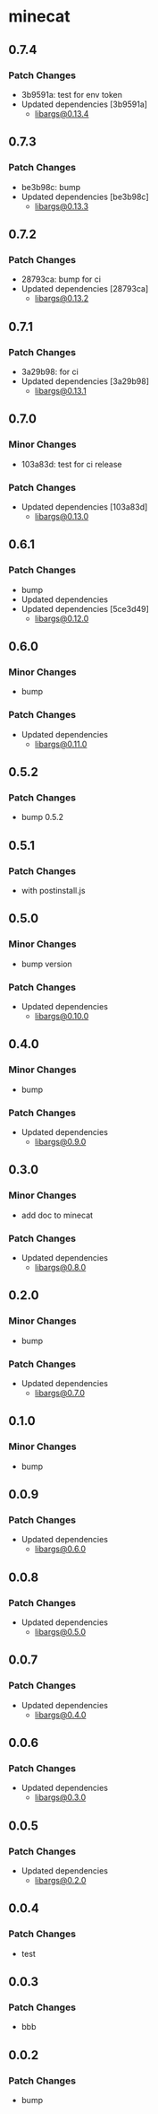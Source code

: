 # minecat

## 0.7.4

### Patch Changes

- 3b9591a: test for env token
- Updated dependencies [3b9591a]
  - libargs@0.13.4

## 0.7.3

### Patch Changes

- be3b98c: bump
- Updated dependencies [be3b98c]
  - libargs@0.13.3

## 0.7.2

### Patch Changes

- 28793ca: bump for ci
- Updated dependencies [28793ca]
  - libargs@0.13.2

## 0.7.1

### Patch Changes

- 3a29b98: for ci
- Updated dependencies [3a29b98]
  - libargs@0.13.1

## 0.7.0

### Minor Changes

- 103a83d: test for ci release

### Patch Changes

- Updated dependencies [103a83d]
  - libargs@0.13.0

## 0.6.1

### Patch Changes

- bump
- Updated dependencies
- Updated dependencies [5ce3d49]
  - libargs@0.12.0

## 0.6.0

### Minor Changes

- bump

### Patch Changes

- Updated dependencies
  - libargs@0.11.0

## 0.5.2

### Patch Changes

- bump 0.5.2

## 0.5.1

### Patch Changes

- with postinstall.js

## 0.5.0

### Minor Changes

- bump version

### Patch Changes

- Updated dependencies
  - libargs@0.10.0

## 0.4.0

### Minor Changes

- bump

### Patch Changes

- Updated dependencies
  - libargs@0.9.0

## 0.3.0

### Minor Changes

- add doc to minecat

### Patch Changes

- Updated dependencies
  - libargs@0.8.0

## 0.2.0

### Minor Changes

- bump

### Patch Changes

- Updated dependencies
  - libargs@0.7.0

## 0.1.0

### Minor Changes

- bump

## 0.0.9

### Patch Changes

- Updated dependencies
  - libargs@0.6.0

## 0.0.8

### Patch Changes

- Updated dependencies
  - libargs@0.5.0

## 0.0.7

### Patch Changes

- Updated dependencies
  - libargs@0.4.0

## 0.0.6

### Patch Changes

- Updated dependencies
  - libargs@0.3.0

## 0.0.5

### Patch Changes

- Updated dependencies
  - libargs@0.2.0

## 0.0.4

### Patch Changes

- test

## 0.0.3

### Patch Changes

- bbb

## 0.0.2

### Patch Changes

- bump
